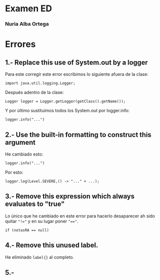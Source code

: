 # Examen ED 
### Nuria Alba Ortega


# Errores

## 1.- Replace this use of System.out by a logger

Para este corregir este error escribimos lo siguiente afuera de la clase:

```
import java.util.logging.Logger;
```

Después adentro de la clase:

```
Logger logger = Logger.getLogger(getClass().getName());
```
Y por último sustituimos todos los System.out por logger.info:

```
logger.info("...")
```

## 2.- Use the built-in formatting to construct this argument

He cambiado esto:

```
logger.info("...")
```
Por esto:

```
logger.log(Level.SEVERE,() -> "..." + ...);
```

## 3.- Remove this expression which always evaluates to "true"

Lo único que he cambiado en este error para hacerlo desaparecer ah sido quitar `"!="` y en su lugar poner `"=="`.
```
if (notasRA == null)
```

## 4.- Remove this unused label.

He eliminado `label{}` al completo.

## 5.- 








